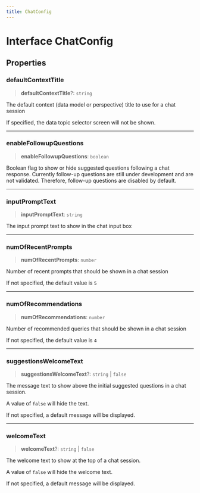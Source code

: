```yaml
---
title: ChatConfig
---
```


# Interface ChatConfig

## Properties

### defaultContextTitle

> **defaultContextTitle**?: `string`

The default context (data model or perspective) title to use for a chat session

If specified, the data topic selector screen will not be shown.

***

### enableFollowupQuestions

> **enableFollowupQuestions**: `boolean`

Boolean flag to show or hide suggested questions following a chat response. Currently
follow-up questions are still under development and are not validated. Therefore, follow-up
questions are disabled by default.

***

### inputPromptText

> **inputPromptText**: `string`

The input prompt text to show in the chat input box

***

### numOfRecentPrompts

> **numOfRecentPrompts**: `number`

Number of recent prompts that should be shown in a chat session

If not specified, the default value is `5`

***

### numOfRecommendations

> **numOfRecommendations**: `number`

Number of recommended queries that should be shown in a chat session

If not specified, the default value is `4`

***

### suggestionsWelcomeText

> **suggestionsWelcomeText**?: `string` \| `false`

The message text to show above the initial suggested questions in a chat session.

A value of `false` will hide the text.

If not specified, a default message will be displayed.

***

### welcomeText

> **welcomeText**?: `string` \| `false`

The welcome text to show at the top of a chat session.

A value of `false` will hide the welcome text.

If not specified, a default message will be displayed.
